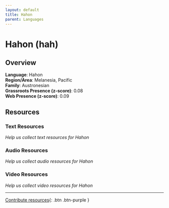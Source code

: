 ```yaml
---
layout: default
title: Hahon
parent: Languages
---
```


# Hahon (hah)

## Overview

**Language**: Hahon  
**Region/Area**: Melanesia, Pacific  
**Family**: Austronesian  
**Grassroots Presence (z-score)**: 0.08  
**Web Presence (z-score)**: 0.09  

## Resources

### Text Resources
*Help us collect text resources for Hahon*

### Audio Resources
*Help us collect audio resources for Hahon*

### Video Resources
*Help us collect video resources for Hahon*

---

[Contribute resources](https://forms.office.com/e/1SfLJx3u1r){: .btn .btn-purple }
